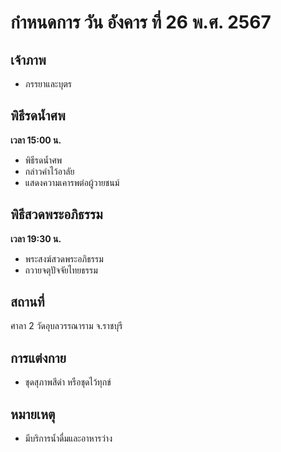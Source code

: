 # กำหนดการ วัน อังคาร ที่ 26 พ.ศ. 2567

## เจ้าภาพ
- ภรรยาและบุตร

## พิธีรดน้ำศพ
**เวลา 15:00 น.**
- พิธีรดน้ำศพ
- กล่าวคำไว้อาลัย
- แสดงความเคารพต่อผู้วายชนม์

## พิธีสวดพระอภิธรรม
**เวลา 19:30 น.**
- พระสงฆ์สวดพระอภิธรรม
- ถวายจตุปัจจัยไทยธรรม

## สถานที่
ศาลา 2 วัดอุบลวรรณาราม จ.ราชบุรี

## การแต่งกาย
- ชุดสุภาพสีดำ หรือชุดไว้ทุกข์

## หมายเหตุ
- มีบริการน้ำดื่มและอาหารว่าง
